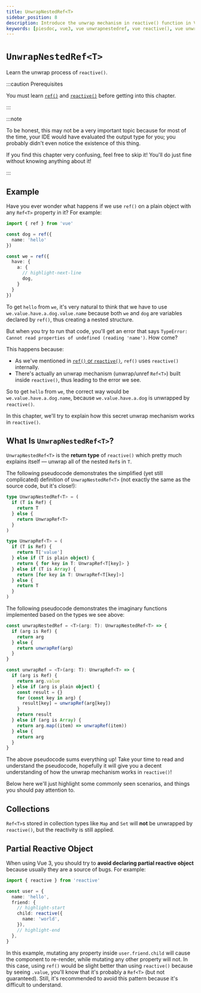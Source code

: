 ```yaml
---
title: UnwrapNestedRef<T>
sidebar_position: 8
description: Introduce the unwrap mechanism in reactive() function in Vue 3.
keywords: [piesdoc, vue3, vue unwrapnestedref, vue reactive(), vue unwrap]
---
```


# `UnwrapNestedRef<T>`

Learn the unwrap process of `reactive()`.

:::caution Prerequisites

You must learn [`ref()`](./ref-and-ref) and [`reactive()`](./reactive) before getting into this chapter.

:::

:::note

To be honest, this may not be a very important topic because for most of the time, your IDE would have evaluated the output type for you; you probably didn't even notice the existence of this thing.

If you find this chapter very confusing, feel free to skip it! You'll do just fine without knowing anything about it!

:::

## Example

Have you ever wonder what happens if we use `ref()` on a plain object with any `Ref<T>` property in it? For example:

```ts showLineNumbers
import { ref } from 'vue'

const dog = ref({
  name: 'hello'
})

const we = ref({
  have: {
    a: {
      // highlight-next-line
      dog,
    }
  }
})
```

To get `hello` from `we`, it's very natural to think that we have to use `we.value.have.a.dog.value.name` because both `we` and `dog` are variables declared by `ref()`, thus creating a nested structure.

But when you try to run that code, you'll get an error that says `TypeError: Cannot read properties of undefined (reading 'name')`. How come?

This happens because:

- As we've mentioned in [`ref()` or `reactive()`](./ref-or-reactive#how-ref-works), `ref()` uses `reactive()` internally.
- There's actually an unwrap mechanism (unwrap/unref `Ref<T>`) built inside `reactive()`, thus leading to the error we see.

So to get `hello` from `we`, the correct way would be `we.value.have.a.dog.name`, because `we.value.have.a.dog` is unwrapped by `reactive()`.

In this chapter, we'll try to explain how this secret unwrap mechanism works in `reactive()`.

## What Is `UnwrapNestedRef<T>`?

`UnwrapNestedRef<T>` is the **return type** of `reactive()` which pretty much explains itself — unwrap all of the nested `Ref`s in `T`.

The following pseudocode demonstrates the simplified (yet still complicated) definition of `UnwrapNestedRef<T>` (not exactly the same as the source code, but it's close!):

```ts showLineNumbers
type UnwrapNestedRef<T> = (
  if (T is Ref) {
    return T
  } else {
    return UnwrapRef<T>
  }
)

type UnwrapRef<T> = (
  if (T is Ref) {
    return T['value']
  } else if (T is plain object) {
    return { for key in T: UnwrapRef<T[key]> }
  } else if (T is Array) {
    return [for key in T: UnwrapRef<T[key]>]
  } else {
    return T
  }
)
```

The following pseudocode demonstrates the imaginary functions implemented based on the types we see above:

```ts showLineNumbers
const unwrapNestedRef = <T>(arg: T): UnwrapNestedRef<T> => {
  if (arg is Ref) {
    return arg
  } else {
    return unwrapRef(arg)
  }
}

const unwrapRef = <T>(arg: T): UnwrapRef<T> => {
  if (arg is Ref) {
    return arg.value
  } else if (arg is plain object) {
    const result = {}
    for (const key in arg) {
      result[key] = unwrapRef(arg[key])
    }
    return result
  } else if (arg is Array) {
    return arg.map((item) => unwrapRef(item))
  } else {
    return arg
  }
}
```

The above pseudocode sums everything up! Take your time to read and understand the pseudocode, hopefully it will give you a decent understanding of how the unwrap mechanism works in `reactive()`!

Below here we'll just highlight some commonly seen scenarios, and things you should pay attention to.

## Collections

`Ref<T>`s stored in collection types like `Map` and `Set` will **not** be unwrapped by `reactive()`, but the reactivity is still applied.

## Partial Reactive Object

When using Vue 3, you should try to **avoid declaring partial reactive object** because usually they are a source of bugs. For example:


```ts showLineNumbers
import { reactive } from 'reactive'

const user = {
  name: 'hello',
  friend: {
    // highlight-start
    child: reactive({
      name: 'world',
    }),
    // highlight-end
  },
}
```

In this example, mutating any property inside `user.friend.child` will cause the component to re-render, while mutating any other property will not. In this case, using `ref()` would be slight better than using `reactive()` because by seeing `.value`, you'll know that it's probably a `Ref<T>` (but not guaranteed). Still, it's recommended to avoid this pattern because it's difficult to understand.
